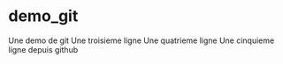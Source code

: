# demo_git
Une demo de git
Une troisieme ligne
Une quatrieme ligne
Une cinquieme ligne depuis github
